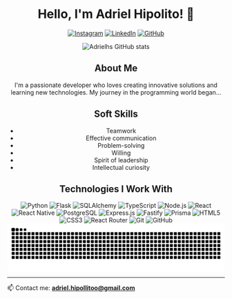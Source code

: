 <div align="center">

# Hello, I'm Adriel Hipolito! 👋

[![Instagram](https://img.shields.io/badge/Instagram-E4405F?style=for-the-badge&logo=instagram&logoColor=white)](https://www.instagram.com/fx_adrielhipolit0/)
[![LinkedIn](https://img.shields.io/badge/LinkedIn-0077B5?style=for-the-badge&logo=linkedin&logoColor=white)](https://www.linkedin.com/in/adrielhipolito/)
[![GitHub](https://img.shields.io/badge/GitHub-181717?style=for-the-badge&logo=github&logoColor=white)](https://github.com/adrielhs)

![Adrielhs GitHub stats](https://github-readme-stats.vercel.app/api?username=adrielhs&show_icons=true&theme=dark)

## About Me
I'm a passionate developer who loves creating innovative solutions and learning new technologies. My journey in the programming world began...

## Soft Skills
- Teamwork  
- Effective communication  
- Problem-solving
- Willing
- Spirit of leadership
- Intellectual curiosity

## Technologies I Work With
<img alt="Python" src="https://img.shields.io/badge/Python-3776AB?style=for-the-badge&logo=python&logoColor=white">
<img alt="Flask" src="https://img.shields.io/badge/Flask-000000?style=for-the-badge&logo=flask&logoColor=white">
<img alt="SQLAlchemy" src="https://img.shields.io/badge/SQLAlchemy-CC0000?style=for-the-badge&logo=sqlalchemy&logoColor=white">
<img alt="TypeScript" src="https://img.shields.io/badge/TypeScript-007ACC?style=for-the-badge&logo=typescript&logoColor=white">
<img alt="Node.js" src="https://img.shields.io/badge/Node.js-43853D?style=for-the-badge&logo=node.js&logoColor=white">
<img alt="React" src="https://img.shields.io/badge/React-20232A?style=for-the-badge&logo=react&logoColor=61DAFB">
<img alt="React Native" src="https://img.shields.io/badge/React_Native-20232A?style=for-the-badge&logo=react&logoColor=61DAFB">
<img alt="PostgreSQL" src="https://img.shields.io/badge/PostgreSQL-316192?style=for-the-badge&logo=postgresql&logoColor=white">
<img alt="Express.js" src="https://img.shields.io/badge/Express.js-404D59?style=for-the-badge">
<img alt="Fastify" src="https://img.shields.io/badge/Fastify-20232A?style=for-the-badge&logo=fastify&logoColor=white">
<img alt="Prisma" src="https://img.shields.io/badge/Prisma-2D3748?style=for-the-badge&logo=prisma&logoColor=white">
<img alt="HTML5" src="https://img.shields.io/badge/HTML5-E34F26?style=for-the-badge&logo=html5&logoColor=white">
<img alt="CSS3" src="https://img.shields.io/badge/CSS3-1572B6?style=for-the-badge&logo=css3&logoColor=white">
<img alt="React Router" src="https://img.shields.io/badge/React_Router-CA4245?style=for-the-badge&logo=react-router&logoColor=white">
<img alt="Git" src="https://img.shields.io/badge/Git-F05032?style=for-the-badge&logo=git&logoColor=white">
<img alt="GitHub" src="https://img.shields.io/badge/GitHub-181717?style=for-the-badge&logo=github&logoColor=white">

</div>

<picture align="center">
  <source media="(prefers-color-scheme: dark)" srcset="https://raw.githubusercontent.com/adrielhs/adrielhs/output/github-contribution-grid-snake-dark.svg">
  <source media="(prefers-color-scheme: light)" srcset="https://raw.githubusercontent.com/adrielhs/adrielhs/output/github-contribution-grid-snake-dark.svg">
  <img align="center" alt="github contribution grid snake animation" src="https://raw.githubusercontent.com/adrielhs/adrielhs/output/github-contribution-grid-snake.svg">
</picture>

---

📫 Contact me: **adriel.hipollitoo@gmail.com**

